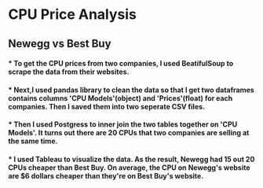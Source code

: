 # CPU Price Analysis
## Newegg vs Best Buy

#### * To get the CPU prices from two companies, I used BeatifulSoup to scrape the data from their websites. 

#### * Next,I used pandas library to clean the data so that I get two dataframes contains columns 'CPU Models'(object) and 'Prices'(float) for each companies. Then I saved them into two seperate CSV files.

#### * Then I used Postgress to inner join the two tables together on 'CPU Models'. It turns out there are 20 CPUs that two companies are selling at the same time.

#### * I used Tableau to visualize the data. As the result, Newegg had 15 out 20 CPUs cheaper than Best Buy. On average, the CPU on Newegg's website are $6 dollars cheaper than they're on Best Buy's website.
